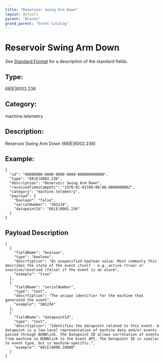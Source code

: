 ```yaml
---
title: "Reservoir Swing Arm Down"
layout: default
parent: "Alarms"
grand_parent: "Event Catalog"
---
```


# Reservoir Swing Arm Down

See [Standard Format](/event-subscriptions/event-format) for a description of the standard fields.

## Type:

68\|E\|8002.236

## Category:

machine.telemetry

## Description: 

Reservoir Swing Arm Down (68\|E\|8002.236)

## Example:

```
{
  "id": "00000000-0000-0000-0000-000000000000",
  "type": "68|E|8002.236",
  "description": "Reservoir Swing Arm Down",
  "receivedTimestampUtc": "1970-01-01T00:00:00.000000000Z",
  "category": "machine.telemetry",
  "payload": {
    "boolean": "false",
    "serialNumber": "SN1234",
    "datapointId": "68|E|8002.236"
  }
}
```

## Payload Description

```
[
  {
    "fieldName": "boolean",
    "type": "boolean",
    "descrtiption": "An unspecified boolean value. Most commonly this describes the state of the event itself - e.g. active (true) or inactive/resolved (false) if the event is an alarm",
    "example": "true"
  },
  {
    "fieldName": "serialNumber",
    "type": "text",
    "descrtiption": "The unique identifier for the machine that generated the event",
    "example": "SN1234"
  },
  {
    "fieldName": "datapointId",
    "type": "text",
    "descrtiption": "Identifies the datapoint related to this event. A datapoint is a low-level representation of machine data and/or events passed through BUNNlink. The Datapoint ID allows correlation of events from machine to BUNNlink to the Event API. The Datapoint ID is similar to event type, but is machine-specific.",
    "example": "68|E|8000.10000"
  }
]
```

